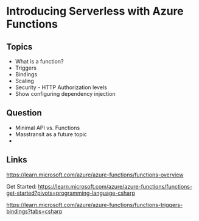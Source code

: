 # Introducing Serverless with Azure Functions

## Topics

- What is a function?
- Triggers
- Bindings
- Scaling
- Security - HTTP Authorization levels
- Show configuring dependency injection

## Question

- Minimal API vs. Functions
- Masstransit as a future topic
- 

## Links

https://learn.microsoft.com/azure/azure-functions/functions-overview

Get Started: https://learn.microsoft.com/azure/azure-functions/functions-get-started?pivots=programming-language-csharp


https://learn.microsoft.com/azure/azure-functions/functions-triggers-bindings?tabs=csharp
